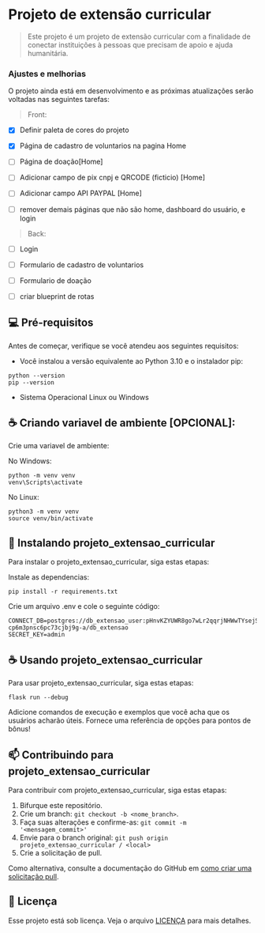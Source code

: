 # Projeto de extensão curricular


> Este projeto é um projeto de extensão curricular com a finalidade de conectar instituições à pessoas que precisam de apoio e ajuda humanitária.

### Ajustes e melhorias

O projeto ainda está em desenvolvimento e as próximas atualizações serão voltadas nas seguintes tarefas:
> Front:
- [x] Definir paleta de cores do projeto
- [x] Página de cadastro de voluntarios na pagina Home
- [ ] Página de doação[Home]
- [ ] Adicionar campo de pix cnpj e QRCODE (ficticio) [Home]
- [ ] Adicionar campo API PAYPAL [Home]
- [ ] remover demais páginas que não são home, dashboard do usuário, e login



> Back:
- [ ] Login
- [ ] Formulario de cadastro de voluntarios
- [ ] Formulario de doação
- [ ] criar blueprint de rotas
      

## 💻 Pré-requisitos

Antes de começar, verifique se você atendeu aos seguintes requisitos:

- Você instalou a versão equivalente ao Python 3.10 e o instalador pip:
```
python --version
pip --version
```
- Sistema Operacional Linux ou Windows

## ☕ Criando variavel de ambiente [OPCIONAL]:

Crie uma variavel de ambiente:

No Windows:
```
python -m venv venv
venv\Scripts\activate
```

No Linux:
```
python3 -m venv venv
source venv/bin/activate
```

## 🚀 Instalando projeto_extensao_curricular

Para instalar o projeto_extensao_curricular, siga estas etapas:

Instale as dependencias:

```
pip install -r requirements.txt
```

Crie um arquivo .env e cole o seguinte código:

```
CONNECT_DB=postgres://db_extensao_user:pHnvKZYUWR8go7wLr2qqrjNHWwTYsejS@dpg-cp6m3pnsc6pc73cjbj9g-a/db_extensao
SECRET_KEY=admin
```

## ☕ Usando projeto_extensao_curricular

Para usar projeto_extensao_curricular, siga estas etapas:

```
flask run --debug
```

Adicione comandos de execução e exemplos que você acha que os usuários acharão úteis. Fornece uma referência de opções para pontos de bônus!

## 📫 Contribuindo para projeto_extensao_curricular

Para contribuir com projeto_extensao_curricular, siga estas etapas:

1. Bifurque este repositório.
2. Crie um branch: `git checkout -b <nome_branch>`.
3. Faça suas alterações e confirme-as: `git commit -m '<mensagem_commit>'`
4. Envie para o branch original: `git push origin projeto_extensao_curricular / <local>`
5. Crie a solicitação de pull.

Como alternativa, consulte a documentação do GitHub em [como criar uma solicitação pull](https://help.github.com/en/github/collaborating-with-issues-and-pull-requests/creating-a-pull-request).



## 📝 Licença

Esse projeto está sob licença. Veja o arquivo [LICENÇA](LICENSE.md) para mais detalhes.
